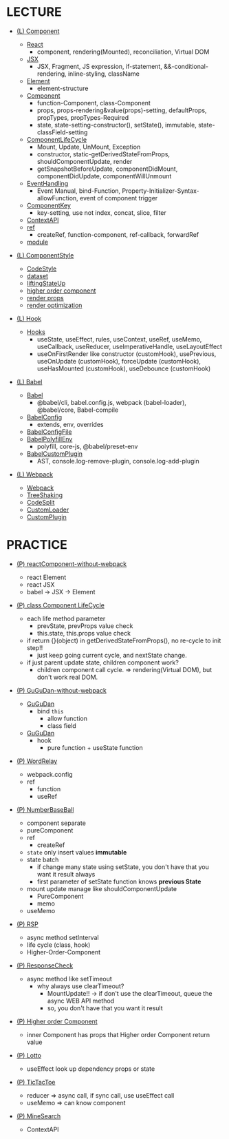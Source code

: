 # LECTURE

- [(L) Component](lecture/Component)

  - [React](lecture/Component/1.%20React.md)
    - component, rendering(Mounted), reconciliation, Virtual DOM
  - [JSX](lecture/Component/2.%20JSX.md)
    - JSX, Fragment, JS expression, if-statement, &&-conditional-rendering, inline-styling, className
  - [Element](lecture/Component/4.%20Element.md)
    - element-structure
  - [Component](lecture/Component/3.%20Component.md)
    - function-Component, class-Component
    - props, props-rendering&value(props)-setting, defaultProps, propTypes, propTypes-Required
    - state, state-setting-constructor(), setState(), immutable, state-classField-setting
  - [ComponentLifeCycle](lecture/Component/7.%20ComponentLifeCycle.md)
    - Mount, Update, UnMount, Exception
    - constructor, static-getDerivedStateFromProps, shouldComponentUpdate, render
    - getSnapshotBeforeUpdate, componentDidMount, componentDidUpdate, componentWillUnmount
  - [EventHandling](lecture/Component/5.%20EventHandling.md)
    - Event Manual, bind-Function, Property-Initializer-Syntax-allowFunction, event of component trigger
  - [ComponentKey](lecture/Component/6.%20ComponentKey.md)
    - key-setting, use not index, concat, slice, filter
  - [ContextAPI](lecture/Component/8.%20ContextAPI.md)
  - [ref](lecture/Component/9.%20ref.md)
    - createRef, function-component, ref-callback, forwardRef
  - [module](lecture/Component/모듈시스템.md)

- [(L) ComponentStyle](lecture/ComponentStyle)

  - [CodeStyle](lecture/ComponentStyle/1.%20CodeStyle.md)
  - [dataset](lecture/ComponentStyle/2.%20dataset.md)
  - [liftingStateUp](lecture/ComponentStyle/3.%20liftingStateUp.md)
  - [higher order component](lecture/ComponentStyle/4.%20higher%20order%20component.md)
  - [render props](lecture/ComponentStyle/5.%20render%20props.md)
  - [render optimization](lecture/ComponentStyle/6.%20render%20optimization.md)

- [(L) Hook](lecture/Hook)

  - [Hooks](lecture/Hook/Hooks.md)
    - useState, useEffect, rules, useContext, useRef, useMemo, useCallback, useReducer, useImperativeHandle, useLayoutEffect
    - useOnFirstRender like constructor (customHook), usePrevious, useOnUpdate (customHook), forceUpdate (customHook), useHasMounted (customHook), useDebounce (customHook)

- [(L) Babel](lecture/Babel)

  - [Babel](lecture/Babel/1.%20Babel.md)
    - @babel/cli, babel.config.js, webpack (babel-loader), @babel/core, Babel-compile
  - [BabelConfig](lecture/Babel/2.%20BabelConfig.md)
    - extends, env, overrides
  - [BabelConfigFile](lecture/Babel/3.%20BabelConfigFile.md)
  - [BabelPolyfillEnv](lecture/Babel/4.%20BabelPolyfillEnv.md)
    - polyfill, core-js, @babel/preset-env
  - [BabelCustomPlugin](lecture/Babel/5.%20BabelCustomPlugin.md)
    - AST, console.log-remove-plugin, console.log-add-plugin

- [(L) Webpack](lecture/Webpack)

  - [Webpack](lecture/Webpack/1.%20Webpack.md)
  - [TreeShaking](lecture/Webpack/2.%20TreeShaking.md)
  - [CodeSplit](lecture/Webpack/3.%20CodeSplit.md)
  - [CustomLoader](lecture/Webpack/4.%20CustomLoader.md)
  - [CustomPlugin](lecture/Webpack/5.%20CustomPlugin.md)

# PRACTICE

- [(P) reactComponent-without-webpack](practice/reactComponent.html)

  - react Element
  - react JSX
  - babel -> JSX -> Element

- [(P) class Component LifeCycle](practice/LifeCycle)

  - each life method parameter
    - prevState, prevProps value check
    - this.state, this.props value check
  - if return {}(object) in getDerivedStateFromProps(), no re-cycle to init step!!
    - just keep going current cycle, and nextState change.
  - if just parent update state, children component work?
    - children component call cycle. => rendering(Virtual DOM), but don't work real DOM.

- [(P) GuGuDan-without-webpack](practice/GuGuDan)

  - [GuGuDan](practice/GuGuDan/GuGuDan.html)
    - bind `this`
      - allow function
      - class field
  - [GuGuDan](practice/GuGuDan/GuGuDan_hooks.html)
    - hook
      - pure function + useState function

- [(P) WordRelay](practice/WordRelay)

  - webpack.config
  - ref
    - function
    - useRef

- [(P) NumberBaseBall](practice/NumberBaseBall)

  - component separate
  - pureComponent
  - ref
    - createRef
  - `state` only insert values **immutable**
  - state batch
    - if change many state using setState, you don't have that you want it result always
    - first parameter of setState function knows **previous State**
  - mount update manage like shouldComponentUpdate
    - PureComponent
    - memo
  - useMemo

- [(P) RSP](practice/RSP)

  - async method setInterval
  - life cycle (class, hook)
  - Higher-Order-Component

- [(P) ResponseCheck](practice/ResponseCheck)

  - async method like setTimeout
    - why always use clearTimeout?
      - MountUpdate!! -> if don't use the clearTimeout, queue the async WEB API method
      - so, you don't have that you want it result

- [(P) Higher order Component](practice/Higher%20order%20Component)

  - inner Component has props that Higher order Component return value

- [(P) Lotto](practice/Lotto)

  - useEffect look up dependency props or state

- [(P) TicTacToe](practice/TicTacToe)

  - reducer => async call, if sync call, use useEffect call
  - useMemo => can know component

- [(P) MineSearch](practice/MineSearch)

  - ContextAPI
